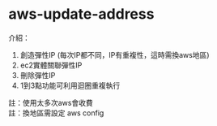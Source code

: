 # aws-update-address

 介紹：
 1. 創造彈性IP (每次IP都不同，IP有重複性，這時需換aws地區)
 2. ec2實體關聯彈性IP
 3. 刪除彈性IP
 4. 1到3點功能可利用迴圈重複執行

 註：使用太多次aws會收費 <br />
 註：換地區需設定 aws config
